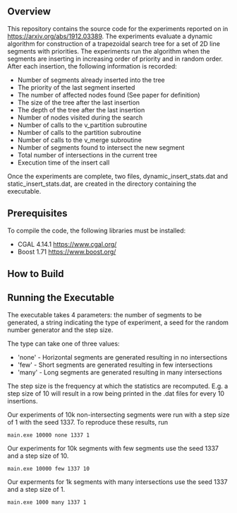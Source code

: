 ## Overview
This repository contains the source code for the experiments reported on in https://arxiv.org/abs/1912.03389. The experiments evaluate a dynamic algorithm for construction of a trapezoidal search tree for a set of 2D line segments with priorities. The experiments run the algorithm when the segments are inserting in increasing order of priority and in random order. After each insertion, the following information is recorded:

* Number of segments already inserted into the tree
* The priority of the last segment inserted
* The number of affected nodes found (See paper for definition)
* The size of the tree after the last insertion
* The depth of the tree after the last insertion
* Number of nodes visited during the search
* Number of calls to the v_partition subroutine
* Number of calls to the partition subroutine
* Number of calls to the v_merge subroutine
* Number of segments found to intersect the new segment
* Total number of intersections in the current tree
* Execution time of the insert call

Once the experiments are complete, two files, dynamic_insert_stats.dat and static_insert_stats.dat, are created in the directory containing the executable.


## Prerequisites

To compile the code, the following libraries must be installed:

* CGAL 4.14.1 https://www.cgal.org/
* Boost 1.71 https://www.boost.org/

## How to Build


## Running the Executable
The executable takes 4 parameters: the number of segments to be generated, a string indicating the type of experiment, a seed for the random number generator and the step size.

The type can take one of three values:

* 'none' - Horizontal segments are generated resulting in no intersections
* 'few' - Short segments are generated resulting in few intersections
* 'many' - Long segments are generated resulting in many intersections

The step size is the frequency at which the statistics are recomputed. E.g. a step size of 10 will result in a row being printed in the .dat files for every 10 insertions.

Our experiments of 10k non-intersecting segments were run with a step size of 1 with the seed 1337. To reproduce these results, run
```
main.exe 10000 none 1337 1
```

Our experiments for 10k segments with few segments use the seed 1337 and a step size of 10.

```
main.exe 10000 few 1337 10
```
Our experments for 1k segments with many intersections use the seed 1337 and a step size of 1.

```
main.exe 1000 many 1337 1
```
